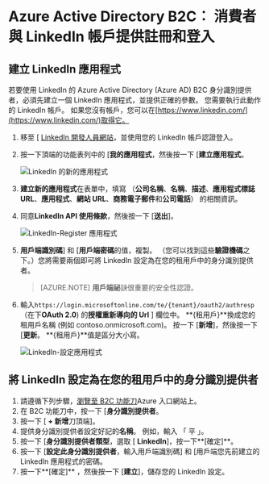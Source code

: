 <properties
    pageTitle="Azure Active Directory B2C: LinkedIn 設定 |Microsoft Azure"
    description="消費者與應用程式，受到 Azure Active Directory B2C LinkedIn 帳戶提供註冊和登入"
    services="active-directory-b2c"
    documentationCenter=""
    authors="swkrish"
    manager="mbaldwin"
    editor="bryanla"/>

<tags
    ms.service="active-directory-b2c"
    ms.workload="identity"
    ms.tgt_pltfrm="na"
    ms.devlang="na"
    ms.topic="article"
    ms.date="07/24/2016"
    ms.author="swkrish"/>

# <a name="azure-active-directory-b2c-provide-sign-up-and-sign-in-to-consumers-with-linkedin-accounts"></a>Azure Active Directory B2C︰ 消費者與 LinkedIn 帳戶提供註冊和登入

## <a name="create-a-linkedin-application"></a>建立 LinkedIn 應用程式

若要使用 LinkedIn 的 Azure Active Directory (Azure AD) B2C 身分識別提供者，必須先建立一個 LinkedIn 應用程式，並提供正確的參數。 您需要執行此動作的 LinkedIn 帳戶。 如果您沒有帳戶，您可以在[https://www.linkedin.com/](https://www.linkedin.com/)取得它。

1. 移至 [ [LinkedIn 開發人員網站](https://www.developer.linkedin.com/)，並使用您的 LinkedIn 帳戶認證登入。
2. 按一下頂端的功能表列中的 [**我的應用程式**，然後按一下 [**建立應用程式**。

    ![LinkedIn 的新的應用程式](./media/active-directory-b2c-setup-li-app/linkedin-new-app.png)

3. **建立新的應用程式**在表單中，填寫 （**公司名稱**、**名稱**、**描述**、**應用程式標誌 URL**、**應用程式**、**網站 URL**、**商務電子郵件**和**公司電話**） 的相關資訊。
4. 同意**LinkedIn API 使用條款**，然後按一下 [**送出**]。

    ![LinkedIn-Register 應用程式](./media/active-directory-b2c-setup-li-app/linkedin-register-app.png)

5. **用戶端識別碼**] 和 [**用戶端密碼**的值，複製。 （您可以找到這些**驗證機碼**之下。）您將需要兩個即可將 LinkedIn 設定為在您的租用戶中的身分識別提供者。

    >[AZURE.NOTE] **用戶端祕**訣很重要的安全性認證。

6. 輸入`https://login.microsoftonline.com/te/{tenant}/oauth2/authresp`（在下**OAuth 2.0**) 的**授權重新導向的 Url** ] 欄位中。 **{租用戶}**換成您的租用戶名稱 (例如 contoso.onmicrosoft.com)。 按一下 [**新增**]，然後按一下 [**更新**。 **{租用戶}**值是區分大小寫。

    ![LinkedIn-設定應用程式](./media/active-directory-b2c-setup-li-app/linkedin-setup.png)

## <a name="configure-linkedin-as-an-identity-provider-in-your-tenant"></a>將 LinkedIn 設定為在您的租用戶中的身分識別提供者

1. 請遵循下列步驟，[瀏覽至 B2C 功能刀](active-directory-b2c-app-registration.md#navigate-to-the-b2c-features-blade)Azure 入口網站上。
2. 在 B2C 功能刀中，按一下 [**身分識別提供者**。
3. 按一下 [ **+ 新增**刀頂端]。
4. 提供身分識別提供者設定好記的**名稱**。 例如，輸入 「 平 」。
5. 按一下 [**身分識別提供者類型**，選取 [ **LinkedIn**]，按一下**[確定]**。
6. 按一下 [**設定此身分識別提供者**，輸入用戶端識別碼] 和 [用戶端您先前建立的 LinkedIn 應用程式的密碼。
7. 按一下**[確定]** ，然後按一下 [**建立**]，儲存您的 LinkedIn 設定。
